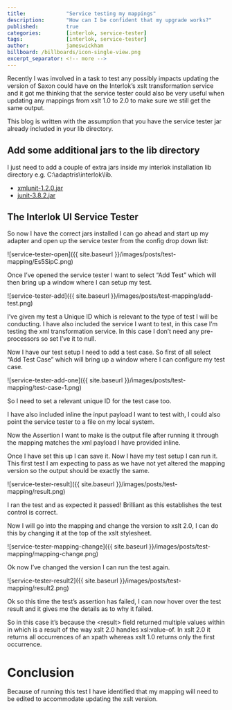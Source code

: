 ```yaml
---
title:             "Service testing my mappings"
description:       "How can I be confident that my upgrade works?"
published:         true
categories:        [interlok, service-tester]
tags:              [interlok, service-tester]
author:            jameswickham
billboard: /billboards/icon-single-view.png
excerpt_separator: <!-- more -->
---
```


Recently I was involved in a task to test any possibly impacts updating the version of Saxon could have on the Interlok’s xslt transformation service and it got me thinking that the service tester could also be very useful when updating any mappings from xslt 1.0 to 2.0 to make sure we still get the same output.

<!-- more -->

This blog is written with the assumption that you have the service tester jar already included in your lib directory.


## Add some additional jars to the lib directory

I just need to add a couple of extra jars inside my interlok installation lib directory e.g. C:\adaptris\interlok\lib.

* [xmlunit-1.2.0.jar](https://repo.spring.io/plugins-release/org/custommonkey/xmlunit/com.springsource.org.custommonkey.xmlunit/1.2.0/com.springsource.org.custommonkey.xmlunit-1.2.0.jar)
* [junit-3.8.2.jar](https://repo.spring.io/libs-release/org/junit/com.springsource.junit/3.8.2/com.springsource.junit-3.8.2.jar)

## The Interlok UI Service Tester

So now I have the correct jars installed I can go ahead and start up my adapter and open up the service tester from the config drop down list:

![service-tester-open]({{ site.baseurl }}/images/posts/test-mapping/Es5SipC.png)

Once I’ve opened the service tester I want to select “Add Test” which will then bring up a window where I can setup my test.

![service-tester-add]({{ site.baseurl }}/images/posts/test-mapping/add-test.png)

I’ve given my test a Unique ID which is relevant to the type of test I will be conducting. I have also included the service I want to test, in this case I’m testing the xml transformation service.
In this case I don’t need any pre-processors so set I’ve it to null. 

<!-- more -->

Now I have our test setup I need to add a test case. So first of all select “Add Test Case” which will bring up a window where I can configure my test case.

![service-tester-add-one]({{ site.baseurl }}/images/posts/test-mapping/test-case-1.png)

So I need to set a relevant unique ID for the test case too.

<!-- more -->

I have also included inline the input payload I want to test with, I could also point the service tester to a file on my local system.

<!-- more -->

Now the Assertion I want to make is the output file after running it through the mapping matches the xml payload I have provided inline.

<!-- more -->

Once I have set this up I can save it. Now I have my test setup I can run it. This first test I am expecting to pass as we have not yet altered the mapping version so the output should be exactly the same.

![service-tester-result]({{ site.baseurl }}/images/posts/test-mapping/result.png)

I ran the test and as expected it passed! Brilliant as this establishes the test control is correct.

<!-- more -->

Now I will go into the mapping and change the version to xslt 2.0, I can do this by changing it at the top of the xslt stylesheet.

![service-tester-mapping-change]({{ site.baseurl }}/images/posts/test-mapping/mapping-change.png)

Ok now I’ve changed the version I can run the test again.

![service-tester-result2]({{ site.baseurl }}/images/posts/test-mapping/result2.png)

Ok so this time the test’s assertion has failed, I can now hover over the test result and it gives me the details as to why it failed.

<!-- more -->

So in this case it’s because the &lt;result&gt; field returned multiple values within in which is a result of the way xslt 2.0 handles xsl:value-of. 
In xslt 2.0 it returns all occurrences of an xpath whereas xslt 1.0 returns only the first occurrence.

# Conclusion

Because of running this test I have identified that my mapping will need to be edited to accommodate updating the xslt version.
